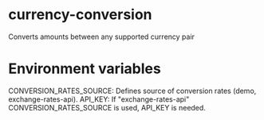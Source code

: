 # currency-conversion

Converts amounts between any supported currency pair

# Environment variables

CONVERSION_RATES_SOURCE: Defines source of conversion rates (demo, exchange-rates-api).
API_KEY: If "exchange-rates-api" CONVERSION_RATES_SOURCE is used, API_KEY is needed.
